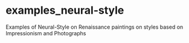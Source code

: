 # examples_neural-style
Examples of Neural-Style on Renaissance paintings on styles based on Impressionism and Photographs
